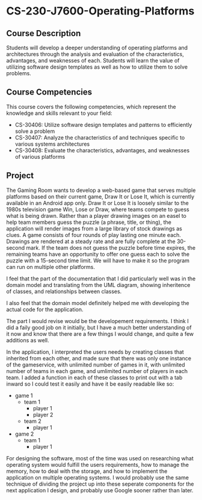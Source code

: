 # CS-230-J7600-Operating-Platforms

## Course Description
Students will develop a deeper understanding of operating platforms and architectures through 
the analysis and evaluation of the characteristics, advantages, and weaknesses of each. 
Students will learn the value of utilizing software design templates as well as how to utilize 
them to solve problems.
## Course Competencies
This course covers the following competencies, which represent the knowledge and skills 
relevant to your field:
- CS-30406: Utilize software design templates and patterns to efficiently solve a problem
- CS-30407: Analyze the characteristics of and techniques specific to various systems 
architectures
- CS-30408: Evaluate the characteristics, advantages, and weaknesses of various 
platforms
## Project
The Gaming Room wants to develop a web-based game that serves multiple platforms based on their current game, Draw It or Lose It, which is currently available in an Android app only. Draw It or Lose It is loosely similar to the 1980s television game Win, Lose or Draw, where teams compete to guess what is being drawn. Rather than a player drawing images on an easel to help team members guess the puzzle (a phrase, title, or thing), the application will render images from a large library of stock drawings as clues. A game consists of four rounds of play lasting one minute each. Drawings are rendered at a steady rate and are fully complete at the 30-second mark. If the team does not guess the puzzle before time expires, the remaining teams have an opportunity to offer one guess each to solve the puzzle with a 15-second time limit. We will have to make it so the program can run on multiple other platforms.

I feel that the part of the documentation that I did particularly well was in the domain model and translating from the UML diagram, showing inheritence of classes, and relationships between classes.

I also feel that the domain model definitely helped me with developing the actual code for the application.

The part I would revise would be the developement requirements. I think I did a faily good job on it initially, but I have a much better understanding of it now and know that there are a few things I would change, and quite a few additions as well.

In the application, I interpreted the users needs by creating classes that inherited from each other, and made sure that there was only one instance of the gameservice, with unlimited number of games in it, with unlimited number of teams in each game, and umlimited number of players in each team. I added a function in each of these classes to print out with a tab inward so I could test it easily and have it be easily readable like so:

- game 1
  - team 1
    - player 1
    - player 2
  - team 2
    - player 1
- game 2
  - team 1
    - player 1

For designing the software, most of the time was used on researching what operating system would fulfill the users requirements, how to manage the memory, how to deal with the storage, and how to implement the application on multiple operating systems. I would probably use the same technique of dividing the project up into these seperate components for the next application I design, and probably use Google sooner rather than later.
